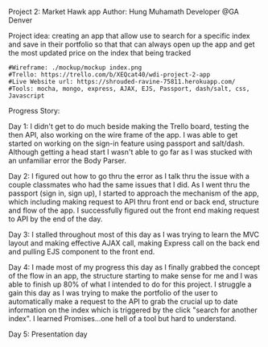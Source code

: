 Project 2: Market Hawk app
Author: Hung Muhamath
Developer @GA Denver

Project idea: creating an app that allow use to search for a specific index and save in their portfolio so that that can always open up the app and get the most updated price on the index that being tracked
	
	#Wireframe: ./mockup/mockup index.png
	#Trello: https://trello.com/b/XEQcat40/wdi-project-2-app
	#Live Website url: https://shrouded-ravine-75811.herokuapp.com/
	#Tools: mocha, mongo, express, AJAX, EJS, Passport, dash/salt, css, Javascript

Progress Story:

Day 1: I didn't get to do much beside making the Trello board, testing the then API, also working on the wire frame of the app. I was able to get started on working on the sign-in feature using passport and salt/dash. Although getting a head start I wasn't able to go far as I was stucked with an unfamiliar error the Body Parser.

Day 2: I figured out how to go thru the error as I talk thru the issue with a couple classmates who had the same issues that I did. As I went thru the passport (sign in, sign up), I started to approach the mechanism of the app, which including making request to API thru front end or back end, structure and flow of the app. I successfully figured out the front end making request to API by the end of the day. 

Day 3: I stalled throughout most of this day as I was trying to learn the MVC layout and making effective AJAX call, making Express call on the back end and pulling EJS component to the front end. 

Day 4: I made most of my progress this day as I finally grabbed the concept of the flow in an app, the structure starting to make sense for me and I was able to finish up 80% of what I intended to do for this project. I struggle a gain this day as I was trying to make the portfolio of the user to automatically make a request to the API to grab the crucial up to date information on the index which is triggered by the click "search for another index". I learned Promises...one hell of a tool but hard to understand.

Day 5: Presentation day







